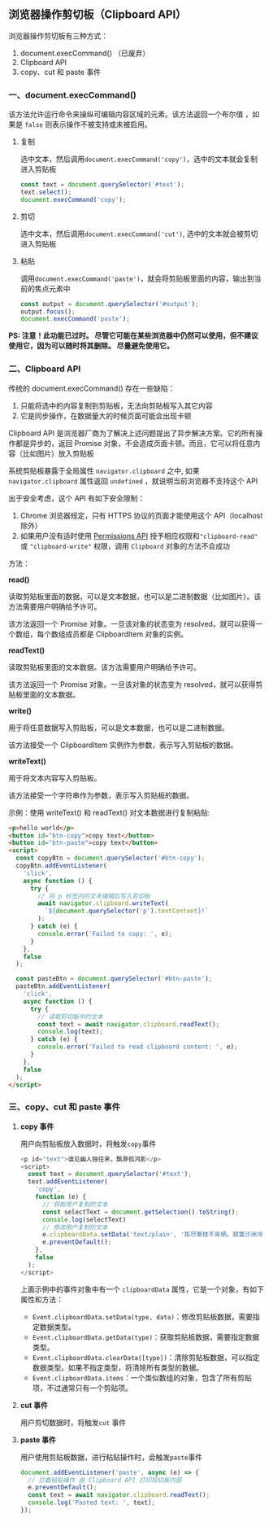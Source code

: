 ## 浏览器操作剪切板（Clipboard API）

浏览器操作剪切板有三种方式：

1. document.execCommand() （已废弃）
2. Clipboard API
3. copy、cut 和 paste 事件

### 一、document.execCommand()

该方法允许运行命令来操纵可编辑内容区域的元素。该方法返回一个布尔值 ，如果是 `false` 则表示操作不被支持或未被启用。

1. 复制

   选中文本，然后调用`document.execCommand('copy')`，选中的文本就会复制进入剪贴板

   ```js
   const text = document.querySelector('#text');
   text.select();
   document.execCommand('copy');
   ```

2. 剪切

   选中文本，然后调用`document.execCommand('cut')`, 选中的文本就会被剪切进入剪贴板

3. 粘贴

   调用`document.execCommand('paste')`，就会将剪贴板里面的内容，输出到当前的焦点元素中

   ```js
   const output = document.querySelector('#output');
   output.focus();
   document.execCommand('paste');
   ```

**PS: 注意！此功能已过时。 尽管它可能在某些浏览器中仍然可以使用，但不建议使用它，因为可以随时将其删除。 尽量避免使用它。**

### 二、Clipboard API

传统的 document.execCommand() 存在一些缺陷：

1. 只能将选中的内容复制到剪贴板，无法向剪贴板写入其它内容
2. 它是同步操作，在数据量大的时候页面可能会出现卡顿

Clipboard API 是浏览器厂商为了解决上述问题提出了异步解决方案。它的所有操作都是异步的，返回 Promise 对象，不会造成页面卡顿。而且，它可以将任意内容（比如图片）放入剪贴板

系统剪贴板暴露于全局属性 `navigator.clipboard` 之中, 如果 `navigator.clipboard` 属性返回 `undefined` ，就说明当前浏览器不支持这个 API

出于安全考虑，这个 API 有如下安全限制：

1. Chrome 浏览器规定，只有 HTTPS 协议的页面才能使用这个 API（localhost除外）
2. 如果用户没有适时使用 [Permissions API](https://developer.mozilla.org/en-US/docs/Web/API/Permissions_API) 授予相应权限和`"clipboard-read"` 或 `"clipboard-write"` 权限，调用 `Clipboard` 对象的方法不会成功

方法：

**read()**

读取剪贴板里面的数据，可以是文本数据，也可以是二进制数据（比如图片）。该方法需要用户明确给予许可。

该方法返回一个 Promise 对象。一旦该对象的状态变为 resolved，就可以获得一个数组，每个数组成员都是 ClipboardItem 对象的实例。

**readText()**

读取剪贴板里面的文本数据。该方法需要用户明确给予许可。

该方法返回一个 Promise 对象。一旦该对象的状态变为 resolved，就可以获得剪贴板里面的文本数据。

**write()**

用于将任意数据写入剪贴板，可以是文本数据，也可以是二进制数据。

该方法接受一个 ClipboardItem 实例作为参数，表示写入剪贴板的数据。

**writeText()**

用于将文本内容写入剪贴板。

该方法接受一个字符串作为参数，表示写入剪贴板的数据。

示例：使用 writeText() 和 readText() 对文本数据进行复制粘贴:

```html
<p>hello world</p>
<button id="btn-copy">copy text</button>
<button id="btn-paste">copy text</button>
<script>
  const copyBtn = document.querySelector('#btn-copy');
  copyBtn.addEventListener(
    'click',
    async function () {
      try {
        // 将 p 标签内的文本编辑后写入剪切板
        await navigator.clipboard.writeText(
          `${document.querySelector('p').textContent}!`
        );
      } catch (e) {
        console.error('Failed to copy: ', e);
      }
    },
    false
  );

  const pasteBtn = document.querySelector('#btn-paste');
  pasteBtn.addEventListener(
    'click',
    async function () {
      try {
        // 读取剪切板中的文本
        const text = await navigator.clipboard.readText();
        console.log(text);
      } catch (e) {
        console.error('Failed to read clipboard content: ', e);
      }
    },
    false
  );
</script>
```

### 三、copy、cut 和 paste 事件

1. **copy 事件**

   用户向剪贴板放入数据时，将触发`copy`事件

   ```js
   <p id="text">谁见幽人独往来，飘渺孤鸿影</p>
   <script>
     const text = document.querySelector('#text');
     text.addEventListener(
       'copy',
       function (e) {
         // 获取用户复制的文本
         const selectText = document.getSelection().toString();
         console.log(selectText)
         // 修改用户复制的文本
         e.clipboardData.setData('text/plain', '拣尽寒枝不肯栖，寂寞沙洲冷');
         e.preventDefault();
       },
       false
     );
   </script>
   ```

   上面示例中的事件对象中有一个 `clipboardData` 属性，它是一个对象，有如下属性和方法：

   - `Event.clipboardData.setData(type, data)`：修改剪贴板数据，需要指定数据类型。
   - `Event.clipboardData.getData(type)`：获取剪贴板数据，需要指定数据类型。
   - `Event.clipboardData.clearData([type])`：清除剪贴板数据，可以指定数据类型。如果不指定类型，将清除所有类型的数据。
   - `Event.clipboardData.items`：一个类似数组的对象，包含了所有剪贴项，不过通常只有一个剪贴项。

2. **cut 事件**

   用户剪切数据时，将触发`cut` 事件

3. **paste 事件**

   用户使用剪贴板数据，进行粘贴操作时，会触发`paste`事件

   ```js
   document.addEventListener('paste', async (e) => {
     // 拦截粘贴操作 由 Clipboard API 打印剪切板内容
     e.preventDefault();
     const text = await navigator.clipboard.readText();
     console.log('Pasted text: ', text);
   });
   ```
